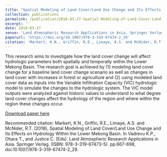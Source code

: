 ```yaml
---
title: "Spatial Modeling of Land Cover/Land Use Change and Its Effects on Hydrology Within the Lower Mekong Basin"
collection: publications
permalink: /publication/2018-03-27-Spatial-Modeling-of-Land-Cover-Land-Use-Change-and-Its-Effects-on-Hydrology-Within-the-Lower-Mekong-Basin
excerpt: ''
date: 2018-03-27
venue: 'Land Atmospheric Research Applications in Asia. Springer Verlag'
paperurl: 'https://doi.org/10.1007/978-3-319-67474-2_29'
citation: 'Markert, K.N., Griffin, R.E., Limaye, A.S. and McNider, R.T. (2018), Spatial Modeling of Land Cover/Land Use Change and Its Effects on Hydrology Within the Lower Mekong Basin. In Vadrevu K.P., Ohara T., and Justice C. (Eds). Land Atmospheric Research Applications in Asia. Springer Verlag. (ISBN: 978-3-319-67473-5). pp.667-698,'
---
```

This research aims to investigate how the land cover change will affect hydrologic parameters both spatially and temporally within the Lower Mekong Basin. The research goal is achieved by (1) modeling land cover change for a baseline land cover change scenario as well as changes in land cover with increases in forest or agriculture and (2) using modeled land cover data as inputs into the Variable Infiltration Capacity (VIC) hydrologic model to simulate the changes to the hydrologic system. The VIC model outputs were analyzed against historic values to understand to what degree land cover changes affect the hydrology of the region and where within the region these changes occur.

[Download paper here](http://kmarkert.github.io/files/Markert_LULCHydroEffects_final.pdf)

Recommended citation: Markert, K.N., Griffin, R.E., Limaye, A.S. and McNider, R.T. (2018), Spatial Modeling of Land Cover/Land Use Change and Its Effects on Hydrology Within the Lower Mekong Basin. In Vadrevu K.P., Ohara T., and Justice C. (Eds). Land Atmospheric Research Applications in Asia. Springer Verlag. (ISBN: 978-3-319-67473-5). pp.667-698, doi:10.1007/978-3-319-67474-2_29.
